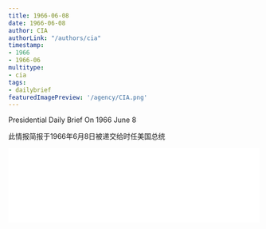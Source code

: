 ```yaml
---
title: 1966-06-08
date: 1966-06-08
author: CIA 
authorLink: "/authors/cia"
timestamp: 
- 1966
- 1966-06
multitype: 
- cia
tags: 
- dailybrief
featuredImagePreview: '/agency/CIA.png'
---
```



Presidential Daily Brief On 1966 June 8

此情报简报于1966年6月8日被递交给时任美国总统

<!--more-->





<div id="over" style="width:100%; overflow:hidden"> <iframe id="sFrame" name="sFrame" frameborder="no" border="0"  allowfullscreen marginwidth="0" scrolling="no" src = " /CIA/1966-06-08.html "  style = " position:absulute; width: 806px; top: 300;" > </iframe> </div>